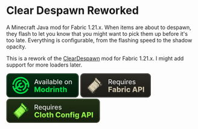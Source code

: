 # Clear Despawn Reworked
A Minecraft Java mod for Fabric 1.21.x. When items are about to despawn, they flash to let you know that you might want to pick them up before it's too late. Everything is configurable, from the flashing speed to the shadow opacity.

This is a rework of the [ClearDespawn](https://modrinth.com/mod/cleardespawn) mod for Fabric 1.21.x. I might add support for more loaders later.

[![Available on Modrinth](https://raw.githubusercontent.com/intergrav/devins-badges/refs/heads/v3/assets/cozy/available/modrinth_64h.png)](https://modrinth.com/mod/clear-despawn-reworked)  [![Requires Fabric API](https://raw.githubusercontent.com/intergrav/devins-badges/refs/heads/v3/assets/cozy/requires/fabric-api_64h.png)](https://modrinth.com/mod/fabric-api)  [![Requires Cloth Config API](https://raw.githubusercontent.com/intergrav/devins-badges/refs/heads/v3/assets/cozy/requires/cloth-config-api_64h.png)](https://modrinth.com/mod/cloth-config)
